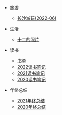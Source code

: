 
* 旅游
    * [长沙游玩(2022-06)](life/旅游/2022-06_长沙游玩.md)

* 生活
    * [十二的照片](life/生活/十二的照片.md)

* 读书
    * [书单](life/读书/书单.md)
    * [2022读书笔记](life/读书/2022读书笔记.md)
    * [2021读书笔记](life/读书/2021读书笔记.md)
    * [2020读书笔记](life/读书/2020读书笔记.md)

* 年终总结
    * [2021年终总结](life/总结/2021年终总结.md)
    * [2020年终总结](life/总结/2020年终总结.md)